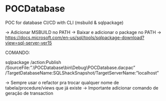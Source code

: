 # POCDatabase
POC for database CI/CD with CLI (msbuild &amp; sqlpackage)

-> Adicionar MSBUILD no PATH
-> Baixar e adicionar o package no PATH
	-> https://docs.microsoft.com/en-us/sql/tools/sqlpackage-download?view=sql-server-ver15


COMANDO:

sqlpackage /action:Publish /SourceFile:”.\POCDatabase\bin\Debug\POCDatabase.dacpac” /TargetDatabaseName:SQLShackSnapshot/TargetServerName:”localhost”

-> Sempre usar o refactor pra trocar qualquer nome de tabela/procedure/views que já existe
-> Importante adicionar comando de geração de transaction 
